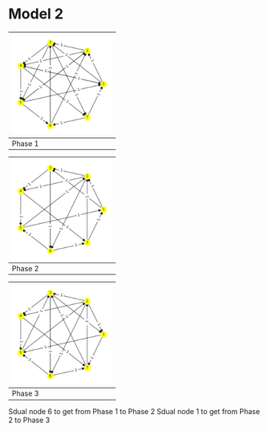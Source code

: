 # Model 2 #

|<img src="./0.png" width="200" height="200"> |
|---|
|Phase 1|

|<img src="./1.png" width="200" height="200"> |
|---|
|Phase 2|

|<img src="./2.png" width="200" height="200"> |
|---|
|Phase 3|

Sdual node 6 to get from Phase 1 to Phase 2
Sdual node 1 to get from Phase 2 to Phase 3